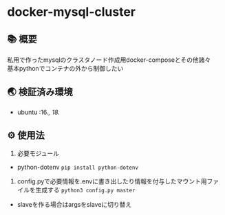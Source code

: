 # docker-mysql-cluster

## 📚 概要
私用で作ったmysqlのクラスタノード作成用docker-composeとその他諸々  
基本pythonでコンテナの外から制御したい  

## 🌏 検証済み環境
- ubuntu :16.*, 18.*

## ⚙ 使用法

1. 必要モジュール
  - python-dotenv
  `pip install python-dotenv`

1. config.pyで必要情報を.envに書き出したり情報を付与したマウント用ファイルを生成する
  `python3 config.py master`  
  - slaveを作る場合はargsをslaveに切り替え